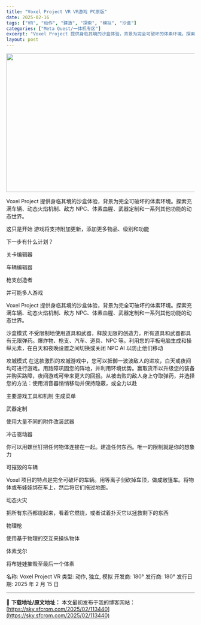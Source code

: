 ```yaml
---
title: "Voxel Project VR VR游戏 PC原版"
date: 2025-02-16
tags: ["VR", "动作", "建造", "探索", "模拟", "沙盒"]
categories: ["Meta Quest/一体机专区"]
excerpt: "Voxel Project 提供身临其境的沙盒体验，背景为完全可破坏的体素环境。探索充满车辆、动态火焰机制、敌方 NPC、体素血腥、武器定制和一系列其他功能的动态世界。 这只是开始 游戏将支持附加更新，添加更多物品、级别和功能 下一步有什么计划？ 关卡编辑器 车辆编辑器 枪支创造者 并可能多人游戏 &hellip;"
layout: post
---
```


<img class="aligncenter size-full wp-image-113441" src="https://sky.sfcrom.com/wp-content/uploads/2025/02/2025021601475430.webp" alt="" width="660" height="370" />

Voxel Project 提供身临其境的沙盒体验，背景为完全可破坏的体素环境。探索充满车辆、动态火焰机制、敌方 NPC、体素血腥、武器定制和一系列其他功能的动态世界。

这只是开始
游戏将支持附加更新，添加更多物品、级别和功能

下一步有什么计划？

关卡编辑器

车辆编辑器

枪支创造者

并可能多人游戏

Voxel Project 提供身临其境的沙盒体验，背景为完全可破坏的体素环境。探索充满车辆、动态火焰机制、敌方 NPC、体素血腥、武器定制和一系列其他功能的动态世界。

沙盒模式
不受限制地使用道具和武器，释放无限的创造力，所有道具和武器都具有无限弹药。爆炸物、枪支、汽车、道具、NPC 等。利用您的平板电脑生成和操纵元素，在白天和夜晚设置之间切换或关闭 NPC AI 以防止他们移动

攻城模式
在这款激烈的攻城游戏中，您可以抵御一波波敌人的进攻，白天或夜间均可进行游戏。用路障巩固您的阵地，并利用环境优势。赢取货币以升级您的装备并购买路障，夜间游戏可带来更大的回报。从被击败的敌人身上夺取弹药，并选择您的方法：使用消音器悄悄移动并保持隐蔽，或全力以赴

主要游戏工具和机制
生成菜单

武器定制

使用大量不同的附件改装武器

冲击驱动器

你可以用螺丝钉把任何物体连接在一起。建造任何东西。唯一的限制就是你的想象力

可摧毁的车辆

Voxel 项目的特点是完全可破坏的车辆。用等离子剑砍掉车顶，做成敞篷车。将物体或布娃娃绑在车上，然后将它们拖过地图。

动态火灾

把所有东西都烧起来，看着它燃烧，或者试着扑灭它以拯救剩下的东西

物理枪

使用基于物理的交互来操纵物体

体素戈尔

将布娃娃摧毁至最后一个体素

名称: Voxel Project VR
类型: 动作, 独立, 模拟
开发商: 180°
发行商: 180°
发行日期: 2025 年 2 月 15 日

---
📖 **下载地址/原文地址：** 本文最初发布于我的博客网站：[https://sky.sfcrom.com/2025/02/113440](https://sky.sfcrom.com/2025/02/113440)
